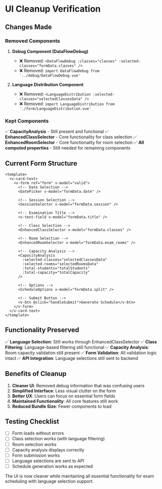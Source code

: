 # UI Cleanup Verification

## Changes Made

### Removed Components

1. **Debug Component (DataFlowDebug)**
   - ❌ Removed: `<DataFlowDebug :classes="classes" :selected-classes="formData.classes" />`
   - ❌ Removed: `import DataFlowDebug from '../debug/DataFlowDebug.vue'`

2. **Language Distribution Component**
   - ❌ Removed: `<LanguageDistribution :selected-classes="selectedClassesData" />`
   - ❌ Removed: `import LanguageDistribution from './form/LanguageDistribution.vue'`

### Kept Components

✅ **CapacityAnalysis** - Still present and functional
✅ **EnhancedClassSelector** - Core functionality for class selection
✅ **EnhancedRoomSelector** - Core functionality for room selection
✅ **All computed properties** - Still needed for remaining components

## Current Form Structure

```vue
<template>
  <v-card-text>
    <v-form ref="form" v-model="valid">
      <!-- Date Selection -->
      <DatePicker v-model="formData.date" />
      
      <!-- Session Selection -->
      <SessionSelector v-model="formData.session" />
      
      <!-- Examination Title -->
      <v-text-field v-model="formData.title" />
      
      <!-- Class Selection -->
      <EnhancedClassSelector v-model="formData.classes" />
      
      <!-- Room Selection -->
      <EnhancedRoomSelector v-model="formData.exam_rooms" />
      
      <!-- Capacity Analysis -->
      <CapacityAnalysis 
        :selected-classes="selectedClassesData"
        :selected-rooms="selectedRoomsData"
        :total-students="totalStudents"
        :total-capacity="totalCapacity"
      />
      
      <!-- Options -->
      <ScheduleOptions v-model="formData.split" />
      
      <!-- Submit Button -->
      <v-btn @click="handleSubmit">Generate Schedule</v-btn>
    </v-form>
  </v-card-text>
</template>
```

## Functionality Preserved

✅ **Language Selection**: Still works through EnhancedClassSelector
✅ **Class Filtering**: Language-based filtering still functional
✅ **Capacity Analysis**: Room capacity validation still present
✅ **Form Validation**: All validation logic intact
✅ **API Integration**: Language selections still sent to backend

## Benefits of Cleanup

1. **Cleaner UI**: Removed debug information that was confusing users
2. **Simplified Interface**: Less visual clutter on the form
3. **Better UX**: Users can focus on essential form fields
4. **Maintained Functionality**: All core features still work
5. **Reduced Bundle Size**: Fewer components to load

## Testing Checklist

- [ ] Form loads without errors
- [ ] Class selection works (with language filtering)
- [ ] Room selection works
- [ ] Capacity analysis displays correctly
- [ ] Form submission works
- [ ] Language selections are sent to API
- [ ] Schedule generation works as expected

The UI is now cleaner while maintaining all essential functionality for exam scheduling with language selection support.
